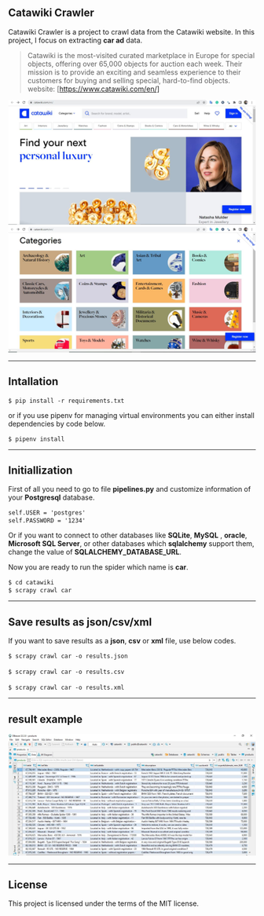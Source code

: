 ## Catawiki Crawler
Catawiki Crawler is a project to crawl data from the Catawiki website. In this project, I focus on extracting **car ad** data.

> Catawiki is the most-visited curated marketplace in Europe for special objects, offering over 65,000 objects for auction each week. Their mission is to provide an exciting and seamless experience to their customers for buying and selling special, hard-to-find objects.
website: [https://www.catawiki.com/en/]

![Screenshot](.//assets//img//First_page.JPG)
![Screenshot](.//assets//img//categories.JPG)

___

## Intallation

```
$ pip install -r requirements.txt
```

or if you use pipenv for managing virtual environments you can either install dependencies by code below.

```
$ pipenv install
```
___

## Initiallization 
First of all you need to go to file **pipelines.py** and customize information of your **Postgresql** database.
```
self.USER = 'postgres'
self.PASSWORD = '1234'
```

Or if you want to connect to other databases like **SQLite**, **MySQL** , **oracle**, **Microsoft SQL Server**, or other databases which **sqlalchemy** support them, change the value of **SQLALCHEMY_DATABASE_URL**.

Now you are ready to run the spider which name is **car**.

```
$ cd catawiki
$ scrapy crawl car 
```

___

## Save results as json/csv/xml
If you want to save results as a **json**, **csv** or **xml** file, use below codes.
```
$ scrapy crawl car -o results.json

$ scrapy crawl car -o results.csv

$ scrapy crawl car -o results.xml
```
___

## result example
![Screenshot](.//assets//img//database.JPG)

___
## License
This project is licensed under the terms of the MIT license.